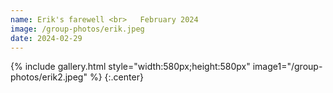 ```yaml
---
name: Erik's farewell <br>   February 2024
image: /group-photos/erik.jpeg
date: 2024-02-29
---
```


{% include gallery.html style="width:580px;height:580px" image1="/group-photos/erik2.jpeg" %} {:.center}
